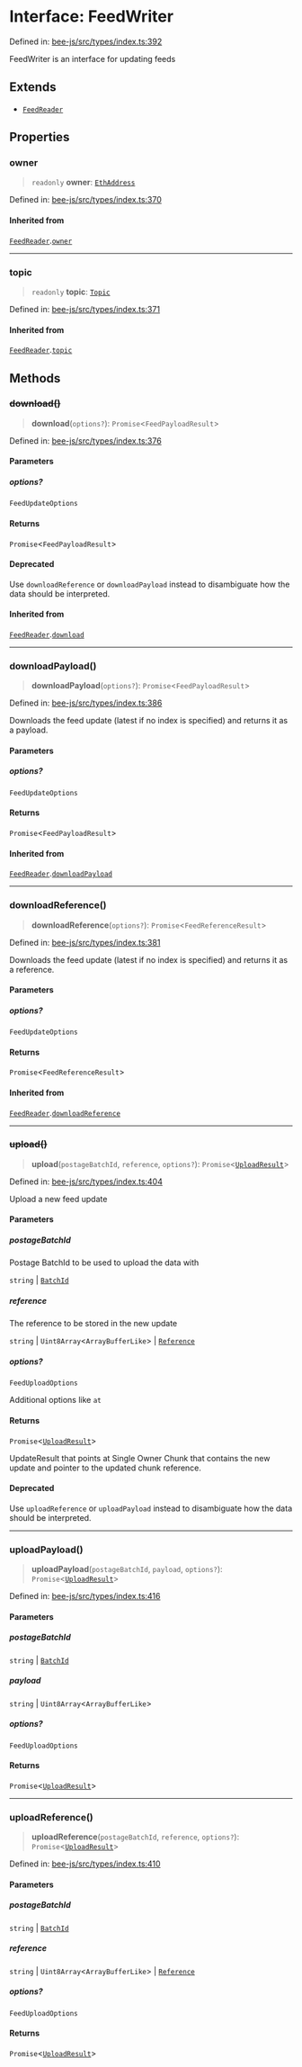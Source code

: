 # Interface: FeedWriter

Defined in: [bee-js/src/types/index.ts:392](https://github.com/ethersphere/bee-js/blob/3abbe2b1b264d6b586511a56e93badb2236bd09d/src/types/index.ts#L392)

FeedWriter is an interface for updating feeds

## Extends

- [`FeedReader`](FeedReader.md)

## Properties

### owner

> `readonly` **owner**: [`EthAddress`](../classes/EthAddress.md)

Defined in: [bee-js/src/types/index.ts:370](https://github.com/ethersphere/bee-js/blob/3abbe2b1b264d6b586511a56e93badb2236bd09d/src/types/index.ts#L370)

#### Inherited from

[`FeedReader`](FeedReader.md).[`owner`](FeedReader.md#owner)

***

### topic

> `readonly` **topic**: [`Topic`](../classes/Topic.md)

Defined in: [bee-js/src/types/index.ts:371](https://github.com/ethersphere/bee-js/blob/3abbe2b1b264d6b586511a56e93badb2236bd09d/src/types/index.ts#L371)

#### Inherited from

[`FeedReader`](FeedReader.md).[`topic`](FeedReader.md#topic)

## Methods

### ~~download()~~

> **download**(`options?`): `Promise`\<`FeedPayloadResult`\>

Defined in: [bee-js/src/types/index.ts:376](https://github.com/ethersphere/bee-js/blob/3abbe2b1b264d6b586511a56e93badb2236bd09d/src/types/index.ts#L376)

#### Parameters

##### options?

`FeedUpdateOptions`

#### Returns

`Promise`\<`FeedPayloadResult`\>

#### Deprecated

Use `downloadReference` or `downloadPayload` instead to disambiguate how the data should be interpreted.

#### Inherited from

[`FeedReader`](FeedReader.md).[`download`](FeedReader.md#download)

***

### downloadPayload()

> **downloadPayload**(`options?`): `Promise`\<`FeedPayloadResult`\>

Defined in: [bee-js/src/types/index.ts:386](https://github.com/ethersphere/bee-js/blob/3abbe2b1b264d6b586511a56e93badb2236bd09d/src/types/index.ts#L386)

Downloads the feed update (latest if no index is specified) and returns it as a payload.

#### Parameters

##### options?

`FeedUpdateOptions`

#### Returns

`Promise`\<`FeedPayloadResult`\>

#### Inherited from

[`FeedReader`](FeedReader.md).[`downloadPayload`](FeedReader.md#downloadpayload)

***

### downloadReference()

> **downloadReference**(`options?`): `Promise`\<`FeedReferenceResult`\>

Defined in: [bee-js/src/types/index.ts:381](https://github.com/ethersphere/bee-js/blob/3abbe2b1b264d6b586511a56e93badb2236bd09d/src/types/index.ts#L381)

Downloads the feed update (latest if no index is specified) and returns it as a reference.

#### Parameters

##### options?

`FeedUpdateOptions`

#### Returns

`Promise`\<`FeedReferenceResult`\>

#### Inherited from

[`FeedReader`](FeedReader.md).[`downloadReference`](FeedReader.md#downloadreference)

***

### ~~upload()~~

> **upload**(`postageBatchId`, `reference`, `options?`): `Promise`\<[`UploadResult`](UploadResult.md)\>

Defined in: [bee-js/src/types/index.ts:404](https://github.com/ethersphere/bee-js/blob/3abbe2b1b264d6b586511a56e93badb2236bd09d/src/types/index.ts#L404)

Upload a new feed update

#### Parameters

##### postageBatchId

Postage BatchId to be used to upload the data with

`string` | [`BatchId`](../classes/BatchId.md)

##### reference

The reference to be stored in the new update

`string` | `Uint8Array`\<`ArrayBufferLike`\> | [`Reference`](../classes/Reference.md)

##### options?

`FeedUploadOptions`

Additional options like `at`

#### Returns

`Promise`\<[`UploadResult`](UploadResult.md)\>

UpdateResult that points at Single Owner Chunk that contains the new update and pointer to the updated chunk reference.

#### Deprecated

Use `uploadReference` or `uploadPayload` instead to disambiguate how the data should be interpreted.

***

### uploadPayload()

> **uploadPayload**(`postageBatchId`, `payload`, `options?`): `Promise`\<[`UploadResult`](UploadResult.md)\>

Defined in: [bee-js/src/types/index.ts:416](https://github.com/ethersphere/bee-js/blob/3abbe2b1b264d6b586511a56e93badb2236bd09d/src/types/index.ts#L416)

#### Parameters

##### postageBatchId

`string` | [`BatchId`](../classes/BatchId.md)

##### payload

`string` | `Uint8Array`\<`ArrayBufferLike`\>

##### options?

`FeedUploadOptions`

#### Returns

`Promise`\<[`UploadResult`](UploadResult.md)\>

***

### uploadReference()

> **uploadReference**(`postageBatchId`, `reference`, `options?`): `Promise`\<[`UploadResult`](UploadResult.md)\>

Defined in: [bee-js/src/types/index.ts:410](https://github.com/ethersphere/bee-js/blob/3abbe2b1b264d6b586511a56e93badb2236bd09d/src/types/index.ts#L410)

#### Parameters

##### postageBatchId

`string` | [`BatchId`](../classes/BatchId.md)

##### reference

`string` | `Uint8Array`\<`ArrayBufferLike`\> | [`Reference`](../classes/Reference.md)

##### options?

`FeedUploadOptions`

#### Returns

`Promise`\<[`UploadResult`](UploadResult.md)\>
